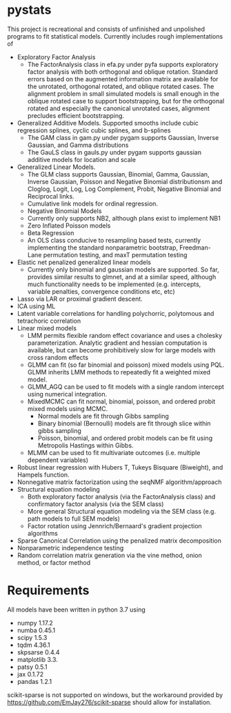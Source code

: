 # pystats
This project is recreational and consists of unfinished and unpolished programs to fit statistical models. Currently includes rough implementations of 
- Exploratory Factor Analysis
	- The FactorAnalysis class in efa.py under pyfa supports exploratory factor analysis with both orthogonal and oblique rotation.  Standard errors based on the augmented information matrix are available for the unrotated, orthogonal rotated, and oblique rotated cases.  The alignment problem in small simulated models is small enough in the oblique rotated case to support bootstrapping, but for the orthogonal rotated and especially the canonical unrotated cases, alignment precludes efficient bootstrapping.
- Generalized Additive Models.  Supported smooths include cubic regression splines, cyclic cubic splines, and b-splines
	- The GAM class in gam.py under pygam supports Gaussian, Inverse Gaussian, and Gamma distributions
	- The GauLS class in gauls.py under pygam supports gaussian additive models for location and scale 
- Generalized Linear Models.  
 	- The GLM class supports Gaussian, Binomial, Gamma, Gaussian, Inverse Gaussian, Poisson and Negative Binomial distributionsm and Cloglog, Logit, Log, Log Complement, Probit, Negative Binomial and Reciprocal links.
	- Cumulative link models for ordinal regression. 
	- Negative Binomial Models
 	- Currently only supports NB2, although plans exist to implement NB1 
	- Zero Inflated Poisson models
	- Beta Regression 
	- An OLS class conducive to resampling based tests, currently implementing the standard nonparametric bootstrap, Freedman-Lane permutation testing, and maxT permutation testing
- Elastic net penalized generalized linear models
	- Currently only binomial and gaussian models are supported.  So far, provides similar results to glmnet, and at a similar speed, although much functionality needs to be implemented (e.g. intercepts, variable penalties, convergence conditions etc, etc)
- Lasso via LAR or proximal gradient descent.
- ICA using ML
- Latent variable correlations for handling polychorric, polytomous and tetrachoric correlation
- Linear mixed models 
	- LMM permits flexible random effect covariance and uses a cholesky parameterization.  Analytic gradient and hessian computation is available, but can become prohibitively slow for large models with cross random effects
	 - GLMM can fit (so far binomial and poisson) mixed models using PQL.  GLMM inherits LMM methods to repeatedly fit a weighted mixed model.
	 - GLMM_AGQ can be used to fit models with a single random intercept using numerical integration.
	 - MixedMCMC can fit normal, binomial, poisson, and ordered probit mixed models using MCMC.  
	 	- Normal models are fit through Gibbs sampling
	 	- Binary binomial (Bernoulli) models are fit through slice within gibbs sampling
	 	- Poisson, binomial, and ordered probit models can be fit using Metropolis Hastings within Gibbs. 
	 - MLMM can be used to fit multivariate outcomes (i.e. multiple dependent variables) 
- Robust linear regression with Hubers T, Tukeys Bisquare (Biweight), and Hampels function.
- Nonnegative matrix factorization using the seqNMF algorithm/approach
- Structural equation modeling
 	- Both exploratory factor analysis (via the FactorAnalysis class) and confirmatory factor analysis (via the SEM class)
 	- More general Structural equation modeling via the SEM class (e.g. path models to full SEM models)
 	- Factor rotation using Jennrich/Bernaard's gradient projection algorithms
- Sparse Canonical Correlation using the penalized matrix decomposition
- Nonparametric independence testing
- Random correlation matrix generation via the vine method, onion method, or factor method
# Requirements
All models have been written in python 3.7 using
- numpy 1.17.2
- numba 0.45.1
- scipy 1.5.3
- tqdm 4.36.1
- skpsarse 0.4.4
- matplotlib 3.3.
- patsy 0.5.1
- jax 0.1.72
- pandas 1.2.1

scikit-sparse is not supported on windows, but the workaround provided by https://github.com/EmJay276/scikit-sparse should allow for installation.


